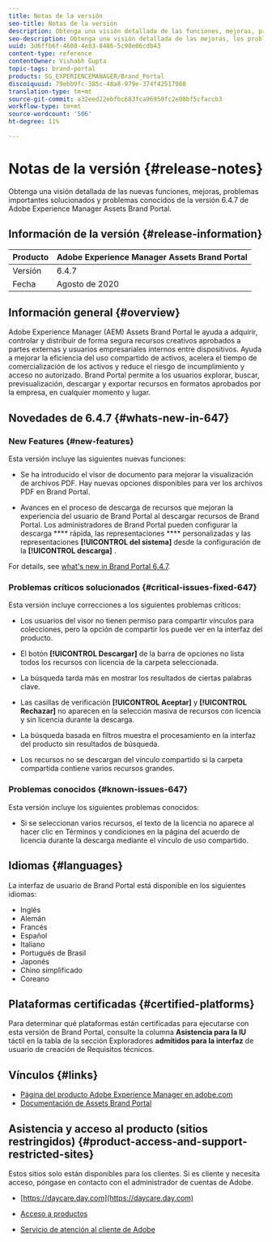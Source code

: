 ```yaml
---
title: Notas de la versión
seo-title: Notas de la versión
description: Obtenga una visión detallada de las funciones, mejoras, problemas importantes solucionados y problemas conocidos de la versión 6.4.7 de Adobe Experience Manager Assets Brand Portal.
seo-description: Obtenga una visión detallada de las mejoras, los problemas críticos solucionados y los problemas conocidos de la versión 6.4.7 de Adobe Experience Manager Assets Brand Portal.
uuid: 3d6ffb6f-4608-4e83-8486-5c90e06cdb43
content-type: reference
contentOwner: Vishabh Gupta
topic-tags: brand-portal
products: SG_EXPERIENCEMANAGER/Brand_Portal
discoiquuid: 79ebb9fc-385c-48a8-979e-374f42517988
translation-type: tm+mt
source-git-commit: a32eed22ebfbc683fca96950fc2e08bf5cfaccb3
workflow-type: tm+mt
source-wordcount: '506'
ht-degree: 11%

---
```



# Notas de la versión {#release-notes}

Obtenga una visión detallada de las nuevas funciones, mejoras, problemas importantes solucionados y problemas conocidos de la versión 6.4.7 de Adobe Experience Manager Assets Brand Portal.

## Información de la versión {#release-information}

| Producto | Adobe Experience Manager Assets Brand Portal |
|---|---|
| Versión | 6.4.7 |
| Fecha | Agosto de 2020 |

## Información general {#overview}

Adobe Experience Manager (AEM) Assets Brand Portal le ayuda a adquirir, controlar y distribuir de forma segura recursos creativos aprobados a partes externas y usuarios empresariales internos entre dispositivos. Ayuda a mejorar la eficiencia del uso compartido de activos, acelera el tiempo de comercialización de los activos y reduce el riesgo de incumplimiento y acceso no autorizado. Brand Portal permite a los usuarios explorar, buscar, previsualización, descargar y exportar recursos en formatos aprobados por la empresa, en cualquier momento y lugar.

## Novedades de 6.4.7 {#whats-new-in-647}

### New Features {#new-features}

Esta versión incluye las siguientes nuevas funciones:

* Se ha introducido el visor de documento para mejorar la visualización de archivos PDF. Hay nuevas opciones disponibles para ver los archivos PDF en Brand Portal.

<!--
* Download Settings configuration to configure asset download from Brand Portal. Fast download, custom renditions, and system renditions are the available configurations. 
-->

* Avances en el proceso de descarga de recursos que mejoran la experiencia del usuario de Brand Portal al descargar recursos de Brand Portal. Los administradores de Brand Portal pueden configurar la descarga **** rápida, las representaciones **** personalizadas y las representaciones **[!UICONTROL del sistema]** desde la configuración de la **[!UICONTROL descarga]** .

For details, see [what&#39;s new in Brand Portal 6.4.7](whats-new.md).

### Problemas críticos solucionados {#critical-issues-fixed-647}

Esta versión incluye correcciones a los siguientes problemas críticos:

* Los usuarios del visor no tienen permiso para compartir vínculos para colecciones, pero la opción de compartir los puede ver en la interfaz del producto.

* El botón **[!UICONTROL Descargar]** de la barra de opciones no lista todos los recursos con licencia de la carpeta seleccionada.

* La búsqueda tarda más en mostrar los resultados de ciertas palabras clave.

* Las casillas de verificación **[!UICONTROL Aceptar]** y **[!UICONTROL Rechazar]** no aparecen en la selección masiva de recursos con licencia y sin licencia durante la descarga.

* La búsqueda basada en filtros muestra el procesamiento en la interfaz del producto sin resultados de búsqueda.

* Los recursos no se descargan del vínculo compartido si la carpeta compartida contiene varios recursos grandes.


### Problemas conocidos {#known-issues-647}

Esta versión incluye los siguientes problemas conocidos:

* Si se seleccionan varios recursos, el texto de la licencia no aparece al hacer clic en Términos y condiciones en la página del acuerdo de licencia durante la descarga mediante el vínculo de uso compartido.



## Idiomas {#languages}

La interfaz de usuario de Brand Portal está disponible en los siguientes idiomas:

* Inglés
* Alemán
* Francés
* Español
* Italiano
* Portugués de Brasil
* Japonés
* Chino simplificado
* Coreano

## Plataformas certificadas {#certified-platforms}

Para determinar qué plataformas están certificadas para ejecutarse con esta versión de Brand Portal, consulte la columna **Asistencia para la IU** táctil en la tabla de la sección Exploradores **admitidos para la interfaz** de usuario de creación de Requisitos [](https://helpx.adobe.com/experience-manager/6-4/sites/deploying/using/technical-requirements.html)técnicos.

## Vínculos {#links}

* [Página del producto Adobe Experience Manager en adobe.com](http://www.adobe.com/in/marketing-cloud/experience-manager.html)
* [Documentación de Assets Brand Portal](https://helpx.adobe.com/es/experience-manager/brand-portal/user-guide.html)

## Asistencia y acceso al producto (sitios restringidos) {#product-access-and-support-restricted-sites}

Estos sitios solo están disponibles para los clientes. Si es cliente y necesita acceso, póngase en contacto con el administrador de cuentas de Adobe.

* [https://daycare.day.com](https://daycare.day.com)

* [Acceso a productos](https://login.marketing.adobe.com)

* [Servicio de atención al cliente de Adobe](https://helpx.adobe.com/contact.html)
